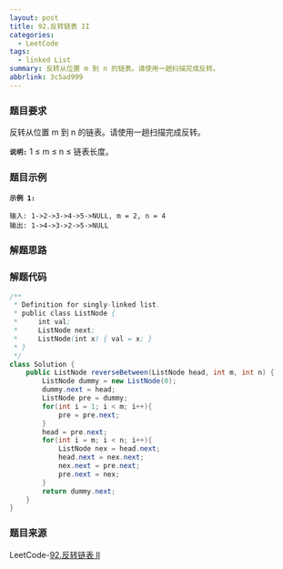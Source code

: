 ```yaml
---
layout: post
title: 92.反转链表 II
categories:
  - LeetCode
tags:
  - linked List
summary: 反转从位置 m 到 n 的链表。请使用一趟扫描完成反转。
abbrlink: 3c5ad999
---
```


### 题目要求
反转从位置 m 到 n 的链表。请使用一趟扫描完成反转。

**`说明:`**
1 ≤ m ≤ n ≤ 链表长度。

### 题目示例
**`示例 1:`**
```
输入: 1->2->3->4->5->NULL, m = 2, n = 4
输出: 1->4->3->2->5->NULL
```

### 解题思路


### 解题代码
```java
/**
 * Definition for singly-linked list.
 * public class ListNode {
 *     int val;
 *     ListNode next;
 *     ListNode(int x) { val = x; }
 * }
 */
class Solution {
    public ListNode reverseBetween(ListNode head, int m, int n) {
        ListNode dummy = new ListNode(0);
        dummy.next = head;
        ListNode pre = dummy;
        for(int i = 1; i < m; i++){
            pre = pre.next;
        }
        head = pre.next;
        for(int i = m; i < n; i++){
            ListNode nex = head.next;
            head.next = nex.next;
            nex.next = pre.next;
            pre.next = nex;
        }
        return dummy.next;
    }
}
```


### 题目来源
LeetCode-[92.反转链表 II](https://leetcode-cn.com/problems/reverse-linked-list-ii/)
